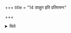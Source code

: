 +++
title = "14 उपहूत इति प्रतिवचनः"

+++

<details><summary>थिते</summary>

14. "(You are) invited" should be the answer (of the addressed).
</details>
